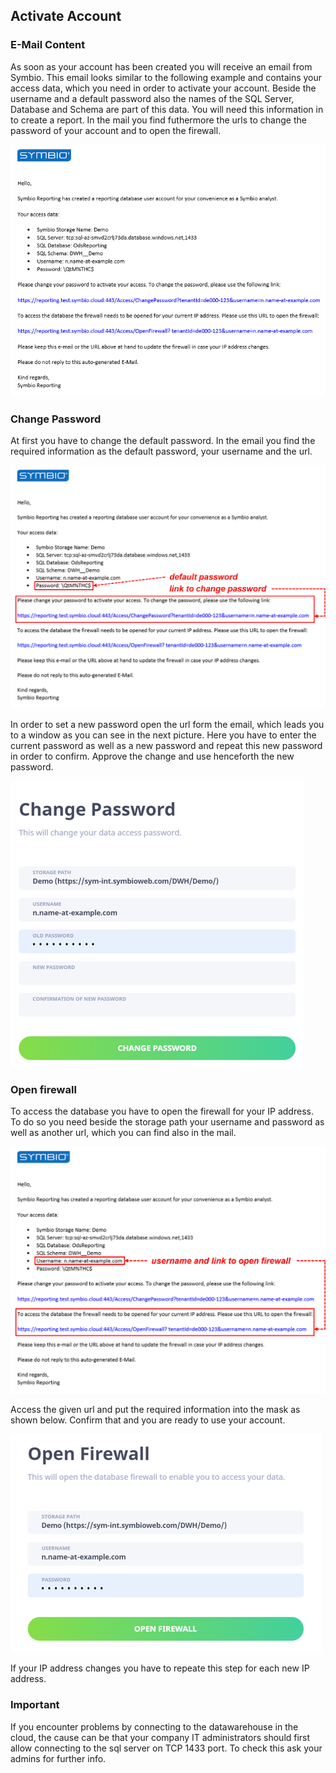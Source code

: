 ## Activate Account
### E-Mail Content

As soon as your account has been created you will receive an email from Symbio.  This email looks similar to the following example and contains your access data, which you need in order to activate your account. Beside the username and a default password also the names of the SQL Server, Database and Schema are part of this data. You will need this information in to create a report. In the mail you find futhermore the urls to change the password of your account and to open the firewall. 

![Example Mail](media/Email.png)

### Change Password
At first you have to change the default password. In the email you find the required information as the default password, your username and the url.

![Find information in the Mail](media/ChangePassword01.png)

In order to set a new password open the url form the email, which leads you to a window as you can see in the next picture. Here you have to enter the current password as well as a new password and repeat this new password in order to confirm. Approve the change and use henceforth the new password.

![Change Password](media/ChangePassword02.png)

### Open firewall
To access the database you have to open the firewall for your IP address. To do so you need beside the storage path your username and password as well as another url, which you can find also in the mail.

![Find information in the Mail](media/OpenFirewall01.png)

Access the given url and put the required information into the mask as shown below. Confirm that and you are ready to use your account.

![Open firewall](media/OpenFirewall02.png)

If your IP address changes you have to repeate this step for each new IP address.

### Important
If you encounter problems by connecting to the datawarehouse in the cloud, the cause can be that your company IT administrators should first allow connecting to the sql server on TCP 1433 port. To check this ask your admins for further info.
